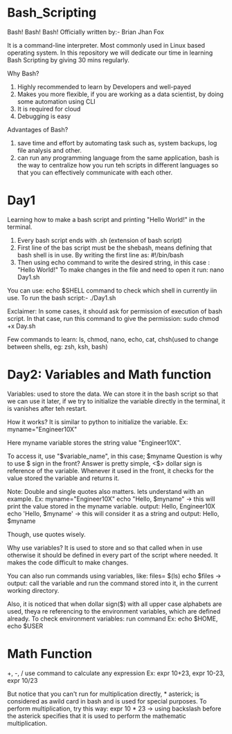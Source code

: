# Bash_Scripting

Bash! Bash! Bash!
Officially written by:- Brian Jhan Fox

It is a command-line interpreter. Most commonly used in Linux based operating system.
In this repository we will dedicate our time in learning Bash Scripting by giving 30 mins regularly.

Why Bash?
1. Highly recommended to learn by Developers and well-payed
2. Makes you more flexible, if you are working as a data scientist, by doing some automation using CLI
3. It is required for cloud
4. Debugging is easy

Advantages of Bash?
1. save time and effort by automating task such as, system backups, log file analysis and other.
2. can run any programming language from the same application, bash is the way to centralize how you run teh scripts in different languages so that you can effectively communicate with each other.


# Day1
Learning how to make a bash script and printing "Hello World!" in the terminal.
1. Every bash script ends with .sh (extension of bash script)
2. First line of the bas script must be the shebash, means defining that bash shell is in use. By writing the first line as: #!/bin/bash
3. Then using echo command to write the desired string, in this case : "Hello World!"
To make changes in the file and need to open it run: nano Day1.sh

You can use: echo $SHELL command to check which shell in currently iin use.
To run the bash script:- ./Day1.sh

Exclaimer: In some cases, it should ask for permission of execution of bash script. In that case, run this command to give the permission: sudo chmod +x Day.sh


Few commands to learn: ls, chmod, nano, echo, cat, chsh(used to change between shells, eg: zsh, ksh, bash) 


# Day2: Variables and Math function
Variables: used to store the data. We can store it in the bash script so that we can use it later, if we try to initialize the variable directly in the terminal, it is vanishes after teh restart.

How it works?
It is similar to python to initialize the variable.
Ex: myname="Engineer10X"

Here myname variable stores the string value "Engineer10X".

To access it, use "$variable_name", in this case; $myname
Question is why to use $ sign in the front?
Answer is pretty simple, <$> dollar sign is reference of the variable. Whenever it used in the front, it checks for the value stored the variable and returns it.

Note: Double and single quotes also matters. lets understand with an example.
Ex: myname="Engineer10X"
echo "Hello, $myname"  -> this will print the value stored in the myname variable. output: Hello, Engineer10X
echo 'Hello, $myname'  -> this will consider it as a string and output: Hello, $myname

Though, use quotes wisely.

Why use variables?
It is used to store and so that called when in use otherwise it should be defined in every part of the script where needed. It makes the code difficult to make changes.

You can also run commands using variables, like:
files= $(ls)
echo $files  -> output: call the variable and run the command stored into it, in the current working directory.

Also, it is noticed that when dollar sign($) with all upper case alphabets are used, theya re referencing to the environment variables, which are defined already.
To check environment variables: run <env> command
Ex: echo $HOME, echo $USER


# Math Function
+, -, /
use <expr> command to calculate any expression
Ex: expr 10+23, expr 10-23, expr 10/23

But notice that you can't run for multiplication directly, * asterick; is considered as awild card in bash and is used for special purposes.
To perform multiplication, try this way:
expr 10 \* 23  -> using backslash before the asterick specifies that it is used to perform the mathematic multiplication.

